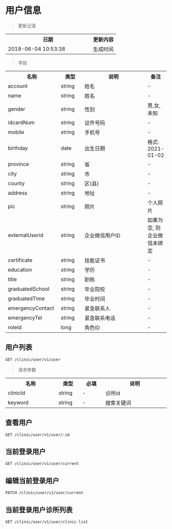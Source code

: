 # 用户信息

> 更新记录

<table>
    <tr>
        <th style="width:250px;">日期</th>
        <th>更新内容</th>
    </tr>
    <tr>
        <td>2018-06-04 10:53:38</td>
        <td>生成时间</td>
    </tr>
</table>

> 字段

<table>
    <tr>
        <th style="width:150px;">名称</th>
        <th style="width:60px;">类型</th>
        <th style="width:200px;">说明</th>
        <th>备注</th>
    </tr>
    <tr>
        <td>account</td>
        <td>string</td>
        <td>姓名</td>
        <td>-</td>
    </tr>
    <tr>
        <td>name</td>
        <td>string</td>
        <td>姓名</td>
        <td>-</td>
    </tr>
    <tr>
        <td>gender</td>
        <td>string</td>
        <td>性别</td>
        <td>男,女,未知</td>
    </tr>
    <tr>
        <td>idcardNum</td>
        <td>string</td>
        <td>证件号码</td>
        <td>-</td>
    </tr>
    <tr>
        <td>mobile</td>
        <td>string</td>
        <td>手机号</td>
        <td>-</td>
    </tr>
    <tr>
        <td>birthday</td>
        <td>date</td>
        <td>出生日期</td>
        <td>格式: 2021-01-02</td>
    </tr>
    <tr>
        <td>province</td>
        <td>string</td>
        <td>省</td>
        <td>-</td>
    </tr>
    <tr>
        <td>city</td>
        <td>string</td>
        <td>市</td>
        <td>-</td>
    </tr>
    <tr>
        <td>county</td>
        <td>string</td>
        <td>区(县)</td>
        <td>-</td>
    </tr>
    <tr>
        <td>address</td>
        <td>string</td>
        <td>地址</td>
        <td>-</td>
    </tr>
    <tr>
        <td>pic</td>
        <td>string</td>
        <td>照片</td>
        <td>个人照片</td>
    </tr>
    <tr>
        <td>externalUserid</td>
        <td>string</td>
        <td>企业微信用户ID</td>
        <td>如果为空, 则企业微信未绑定</td>
    </tr>
    <tr>
        <td>certificate</td>
        <td>string</td>
        <td>技能证书</td>
        <td>-</td>
    </tr>
    <tr>
        <td>education</td>
        <td>string</td>
        <td>学历</td>
        <td>-</td>
    </tr>
    <tr>
        <td>title</td>
        <td>string</td>
        <td>职称</td>
        <td>-</td>
    </tr>
    <tr>
        <td>graduatedSchool</td>
        <td>string</td>
        <td>毕业院校</td>
        <td>-</td>
    </tr>
    <tr>
        <td>graduatedTime</td>
        <td>string</td>
        <td>毕业时间</td>
        <td>-</td>
    </tr>
    <tr>
        <td>emergencyContact</td>
        <td>string</td>
        <td>紧急联系人</td>
        <td>-</td>
    </tr>
    <tr>
        <td>emergencyTel</td>
        <td>string</td>
        <td>紧急联系电话</td>
        <td>-</td>
    </tr>
    <tr>
        <td>roleId</td>
        <td>long</td>
        <td>角色ID</td>
        <td>-</td>
    </tr>
</table>

## 用户列表

```
GET /clinic/user/v1/user
```

>请求参数
<table>
    <tr>
        <th style="width:150px;">名称</th>
        <th style="width:60px;">类型</th>
        <th style="width:60px;">必填</th>
        <th style="width:200px;">说明</th>
    </tr>
    <tr>
        <td>clinicId</td>
        <td>string</td>
        <td>-</td>
        <td>诊所Id</td>
    </tr>
    <tr>
        <td>keyword</td>
        <td>string</td>
        <td>-</td>
        <td>搜索关键词</td>
    </tr>
</table>

## 查看用户

```
GET /clinic/user/v1/user/:id
```

## 当前登录用户

```
GET /clinic/user/v1/user/current
```

## 编辑当前登录用户

```
PATCH /clinic/user/v1/user/current
```

## 当前登录用户诊所列表

```
GET /clinic/user/v1/user/clinic-list
```
